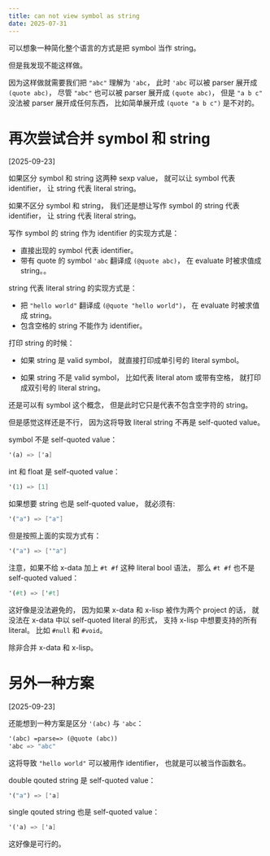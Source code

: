 ```yaml
---
title: can not view symbol as string
date: 2025-07-31
---
```


可以想象一种简化整个语言的方式是把 symbol 当作 string。

但是我发现不能这样做。

因为这样做就需要我们把 `"abc"` 理解为 `'abc`，
此时 `'abc` 可以被 parser 展开成 `(quote abc)`，
尽管 `"abc"` 也可以被 parser 展开成 `(quote abc)`，
但是 `"a b c"` 没法被 parser 展开成任何东西，
比如简单展开成 `(quote "a b c")` 是不对的。

# 再次尝试合并 symbol 和 string

[2025-09-23]

如果区分 symbol 和 string 这两种 sexp value，
就可以让 symbol 代表 identifier，
让 string 代表 literal string。

如果不区分 symbol 和 string，
我们还是想让写作 symbol 的 string 代表 identifier，
让 string 代表 literal string。

写作 symbol 的 string 作为 identifier 的实现方式是：

- 直接出现的 symbol 代表 identifier。
- 带有 quote 的 symbol `'abc` 翻译成 `(@quote abc)`，
  在 evaluate 时被求值成 string。。

string 代表 literal string 的实现方式是：

- 把 `"hello world"` 翻译成 `(@quote "hello world")`，
  在 evaluate 时被求值成 string。
- 包含空格的 string 不能作为 identifier。

打印 string 的时候：

- 如果 string 是 valid symbol，
  就直接打印成单引号的 literal symbol。

- 如果 string 不是 valid symbol，
  比如代表 literal atom 或带有空格，
  就打印成双引号的 literal string。

还是可以有 symbol 这个概念，
但是此时它只是代表不包含空字符的 string。

但是感觉这样还是不行，
因为这将导致 literal string 不再是 self-quoted value。

symbol 不是 self-quoted value：

```scheme
'(a) => ['a]
```

int 和 float 是 self-quoted value：

```scheme
'(1) => [1]
```

如果想要 string 也是 self-quoted value，
就必须有:

```scheme
'("a") => ["a"]
```

但是按照上面的实现方式有：

```scheme
'("a") => ['"a"]
```

注意，如果不给 x-data 加上 `#t #f` 这种 literal bool 语法，
那么 `#t #f` 也不是 self-quoted valued：

```scheme
'(#t) => ['#t]
```

这好像是没法避免的，
因为如果 x-data 和 x-lisp 被作为两个 project 的话，
就没法在 x-data 中以 self-quoted literal 的形式，
支持 x-lisp 中想要支持的所有 literal。
比如 `#null` 和 `#void`。

除非合并 x-data 和 x-lisp。

# 另外一种方案

[2025-09-23]

还能想到一种方案是区分 `'(abc)` 与 `'abc`：

```scheme
'(abc) =parse=> (@quote (abc))
'abc => "abc"
```

这将导致 `"hello world"` 可以被用作 identifier，
也就是可以被当作函数名。

double qouted string 是 self-quoted value：

```scheme
'("a") => ['a]
```

single qouted string 也是 self-quoted value：

```scheme
'('a) => ['a]
```

这好像是可行的。
